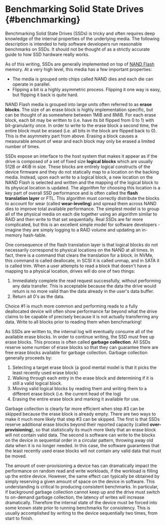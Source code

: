 # Benchmarking Solid State Drives {#benchmarking}

Benchmarking Solid State Drives (SSDs) is tricky and often requires deep
knowledge of the internal properties of the underlying media. The following
description is intended to help software developers run reasonable benchmarks
on SSDs. It should not be thought of as a strictly accurate guide to how SSD
hardware really works.

 As of this writing, SSDs are generally implemented on top of
 [NAND Flash](https://en.wikipedia.org/wiki/Flash_memory) memory. At a
 very high level, this media has a few important properties:

* The media is grouped onto chips called NAND dies and each die can
  operate in parallel.
* Flipping a bit is a highly asymmetric process. Flipping it one way is
  easy, but flipping it back is quite hard.

NAND Flash media is grouped into large units often referred to as **erase
blocks**. The size of an erase block is highly implementation specific, but
can be thought of as somewhere between 1MiB and 8MiB. For each erase block,
each bit may be written to (i.e. have its bit flipped from 0 to 1) with
bit-granularity once. In order to write to the erase block a second time, the
entire block must be erased (i.e. all bits in the block are flipped back to
0). This is the asymmetry part from above. Erasing a block causes a measurable
amount of wear and each block may only be erased a limited number of times.

SSDs expose an interface to the host system that makes it appear as if the
drive is composed of a set of fixed size **logical blocks** which are usually
512B or 4KiB in size. These blocks are entirely logical constructs of the
device firmware and they do not statically map to a location on the backing
media. Instead, upon each write to a logical block, a new location on the NAND
Flash is selected and written and the mapping of the logical block to its
physical location is updated. The algorithm for choosing this location is a
key part of overall SSD performance and is often called the **flash
translation layer** or FTL. This algorithm must correctly distribute the
blocks to account for wear (called **wear-leveling**) and spread them across
NAND dies to improve total available performance. The simplest model is to
group all of the physical media on each die together using an algorithm
similar to RAID and then write to that set sequentially. Real SSDs are far
more complicated, but this is an excellent simple model for software
developers - imagine they are simply logging to a RAID volume and updating an
in-memory hash-table.

One consequence of the flash translation layer is that logical blocks do not
necessarily correspond to physical locations on the NAND at all times. In
fact, there is a command that clears the translation for a block. In NVMe,
this command is called deallocate, in SCSI it is called unmap, and in SATA it
is called trim. When a user attempts to read a block that doesn't have a
mapping to a physical location, drives will do one of two things:

1. Immediately complete the read request successfully, without performing any
   data transfer. This is acceptable because the data the drive would return
   is no more valid than the data already in the user's data buffer.
2. Return all 0's as the data.

Choice #1 is much more common and performing reads to a fully deallocated
device will often show performance far beyond what the drive claims to be
capable of precisely because it is not actually transferring any data. Write
to all blocks prior to reading them when benchmarking!

As SSDs are written to, the internal log will eventually consume all of the
available erase blocks. In order to continue writing, the SSD must free up
erase blocks. This process is often called **garbage collection**. All SSDs
reserve some number of erase blocks so that they can guarantee there are free
erase blocks available for garbage collection. Garbage collection generally
proceeds by:

1. Selecting a target erase block (a good mental model is that it picks the least recently used erase block)
2. Walking through each entry in the erase block and determining if it is still a valid logical block.
3. Moving valid logical blocks by reading them and writing them to a different erase block (i.e. the current head of the log)
4. Erasing the entire erase block and marking it available for use.

Garbage collection is clearly far more efficient when step #3 can be skipped
because the erase block is already empty. There are two ways to make it much
more likely that step #3 can be skipped. The first is that SSDs reserve
additional erase blocks beyond their reported capacity (called
**over-provisioning**), so that statistically its much more likely that an
erase block will not contain valid data. The second is software can write to
the blocks on the device in sequential order in a circular pattern, throwing
away old data when it is no longer needed. In this case, the software
guarantees that the least recently used erase blocks will not contain any
valid data that must be moved.

The amount of over-provisioning a device has can dramatically impact the
performance on random read and write workloads, if the workload is filling up
the entire device. However, the same effect can typically be obtained by
simply reserving a given amount of space on the device in software. This
understanding is critical to producing consistent benchmarks. In particular,
if background garbage collection cannot keep up and the drive must switch to
on-demand garbage collection, the latency of writes will increase
dramatically. Therefore the internal state of the device must be forced into
some known state prior to running benchmarks for consistency. This is usually
accomplished by writing to the device sequentially two times, from start to
finish.
